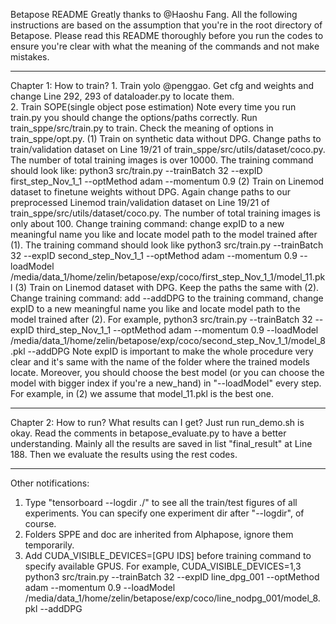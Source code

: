 Betapose README
Greatly thanks to @Haoshu Fang.
All the following instructions are based on the assumption that you're in the root directory of Betapose. Please read this README thoroughly before you run the codes to ensure you're clear with what the meaning of the commands and not make mistakes.
*******************************************************************************
Chapter 1: How to train?
	1. Train yolo @penggao. Get cfg and weights and change Line 292, 293 of dataloader.py to locate them.  
	2. Train SOPE(single object pose estimation)
		Note every time you run train.py you should change the options/paths correctly. Run train_sppe/src/train.py to train. Check the meaning of options in train_sppe/opt.py.
		(1) Train on synthetic data without DPG. Change paths to train/validation dataset on Line 19/21 of train_sppe/src/utils/dataset/coco.py. The number of total training images is over 10000. The training command should look like:
		python3 src/train.py --trainBatch 32 --expID first_step_Nov_1_1 --optMethod adam --momentum 0.9
		(2) Train on Linemod dataset to finetune weights without DPG. Again change paths to our preprocessed Linemod train/validation dataset on Line 19/21 of train_sppe/src/utils/dataset/coco.py. The number of total training images is only about 100. Change training command: change expID to a new meaningful name you like and locate model path to the model trained after (1). The training command should look like
		python3 src/train.py --trainBatch 32 --expID second_step_Nov_1_1 --optMethod adam --momentum 0.9 --loadModel /media/data_1/home/zelin/betapose/exp/coco/first_step_Nov_1_1/model_11.pkl
		(3) Train on Linemod dataset with DPG. Keep the paths the same with (2). Change training command: add --addDPG to the training command, change expID to a new meaningful name you like and locate model path to the model trained after (2). For example, 
		python3 src/train.py --trainBatch 32 --expID third_step_Nov_1_1 --optMethod adam --momentum 0.9 --loadModel /media/data_1/home/zelin/betapose/exp/coco/second_step_Nov_1_1/model_8.pkl --addDPG
	Note expID is important to make the whole procedure very clear and it's same with the name of the folder where the trained models locate. Moreover, you should choose the best model (or you can choose the model with bigger index if you're a new_hand) in "--loadModel" every step. For example, in (2) we assume that model_11.pkl is the best one.
********************************************************************************
Chapter 2: How to run? What results can I get?
Just run run_demo.sh is okay. Read the comments in betapose_evaluate.py to have a better understanding. Mainly all the results are saved in list "final_result" at Line 188. Then we evaluate the results using the rest codes.
*********************************************************************************
Other notifications:
1. Type "tensorboard --logdir ./" to see all the train/test figures of all experiments.
	You can specify one experiment dir after "--logdir", of course.
2. Folders SPPE and doc are inherited from Alphapose, ignore them temporarily.
3. Add CUDA_VISIBLE_DEVICES=[GPU IDS] before training command to specify available GPUS. For example,
CUDA_VISIBLE_DEVICES=1,3 python3 src/train.py --trainBatch 32 --expID line_dpg_001 --optMethod adam --momentum 0.9 --loadModel /media/data_1/home/zelin/betapose/exp/coco/line_nodpg_001/model_8.pkl --addDPG
